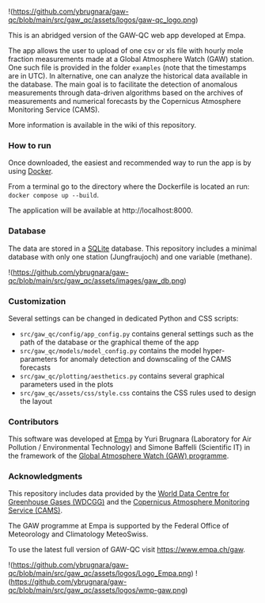 !(https://github.com/ybrugnara/gaw-qc/blob/main/src/gaw_qc/assets/logos/gaw-qc_logo.png)

This is an abridged version of the GAW-QC web app developed at Empa.

The app allows the user to upload of one csv or xls file with hourly mole fraction measurements made at a Global Atmosphere Watch (GAW) station. One such file is provided in the folder `examples` (note that the timestamps are in UTC). In alternative, one can analyze the historical data available in the database. The main goal is to facilitate the detection of anomalous measurements through data-driven algorithms based on the archives of measurements and numerical forecasts by the Copernicus Atmosphere Monitoring Service (CAMS).

More information is available in the wiki of this repository.

### How to run
Once downloaded, the easiest and recommended way to run the app is by using [Docker](https://www.docker.com).

From a terminal go to the directory where the Dockerfile is located an run:
`docker compose up --build`.

The application will be available at http://localhost:8000.

### Database
The data are stored in a [SQLite](https://www.sqlite.org/) database. This repository includes a minimal database with only one station (Jungfraujoch) and one variable (methane).

!(https://github.com/ybrugnara/gaw-qc/blob/main/src/gaw_qc/assets/images/gaw_db.png)

### Customization
Several settings can be changed in dedicated Python and CSS scripts:

- `src/gaw_qc/config/app_config.py` contains general settings such as the path of the database or the graphical theme of the app
- `src/gaw_qc/models/model_config.py` contains the model hyper-parameters for anomaly detection and downscaling of the CAMS forecasts
- `src/gaw_qc/plotting/aesthetics.py` contains several graphical parameters used in the plots
- `src/gaw_qc/assets/css/style.css` contains the CSS rules used to design the layout

### Contributors
This software was developed at [Empa](https://www.empa.ch) by Yuri Brugnara (Laboratory for Air Pollution / Environmental Technology) and Simone Baffelli (Scientific IT) in the framework of the [Global Atmosphere Watch (GAW) programme](https://www.empa.ch/gaw).

### Acknowledgments
This repository includes data provided by the [World Data Centre for Greenhouse Gases (WDCGG)](https://gaw.kishou.go.jp) and the [Copernicus Atmosphere Monitoring Service (CAMS)](https://atmosphere.copernicus.eu/).

The GAW programme at Empa is supported by the Federal Office of Meteorology and Climatology MeteoSwiss.

To use the latest full version of GAW-QC visit https://www.empa.ch/gaw.

!(https://github.com/ybrugnara/gaw-qc/blob/main/src/gaw_qc/assets/logos/Logo_Empa.png) !(https://github.com/ybrugnara/gaw-qc/blob/main/src/gaw_qc/assets/logos/wmp-gaw.png)